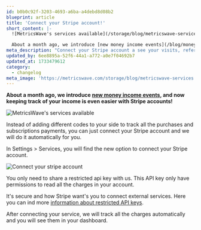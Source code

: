 ```yaml
---
id: b0b0c92f-3203-4693-a6ba-a4debd8d08b2
blueprint: article
title: 'Connect your Stripe account!'
short_content: |-
  ![MetricsWave's services available](/storage/blog/metricswave-services.png)

  About a month ago, we introduce [new money income events](/blog/money-income-events), and now keeping track of your income is even easier with Stripe accounts!
meta_description: "Connect your Stripe account a see your visits, referrals, and income on your MetricsWave's Dashboard."
updated_by: 6ee8895a-52f6-44a1-a772-a0e7f04692b7
updated_at: 1733479612
category:
  - changelog
meta_image: 'https://metricswave.com/storage/blog/metricswave-services.png'
---
```

**About a month ago, we introduce [new money income events](/blog/money-income-events), and now keeping track of your income is even easier with Stripe accounts!**

![MetricsWave's services available](/storage/blog/metricswave-services.png)

Instead of adding different codes to your side to track all the purchases and subscriptions payments, you can just connect your Stripe account and we will do it automatically for you.

In Settings > Services, you will find the new option to connect your Stripe account.

![Connect your stripe account](/storage/blog/connect-your-stripe-account.png)

You only need to share a restricted api key with us. This API key only have permissions to read all the charges in your account.

It's secure and how Stripe want's you to connect external services. Here you can ind more [information about restricted API keys](https://docs.stripe.com/keys).

After connecting your service, we will track all the charges automatically and you will see them in your dashboard.